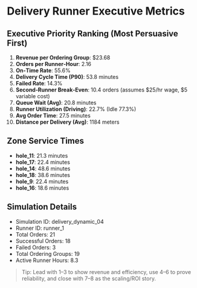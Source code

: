 # Delivery Runner Executive Metrics

## Executive Priority Ranking (Most Persuasive First)
1. **Revenue per Ordering Group**: $23.68
2. **Orders per Runner‑Hour**: 2.16
3. **On‑Time Rate**: 55.6%
4. **Delivery Cycle Time (P90)**: 53.8 minutes
5. **Failed Rate**: 14.3%
6. **Second‑Runner Break‑Even**: 10.4 orders (assumes $25/hr wage, $5 variable cost)
7. **Queue Wait (Avg)**: 20.8 minutes
8. **Runner Utilization (Driving)**: 22.7% (Idle 77.3%)
9. **Avg Order Time**: 27.5 minutes
10. **Distance per Delivery (Avg)**: 1184 meters

## Zone Service Times
- **hole_11**: 21.3 minutes
- **hole_17**: 22.4 minutes
- **hole_14**: 48.6 minutes
- **hole_18**: 38.6 minutes
- **hole_9**: 22.4 minutes
- **hole_16**: 18.6 minutes


## Simulation Details
- Simulation ID: delivery_dynamic_04
- Runner ID: runner_1
- Total Orders: 21
- Successful Orders: 18
- Failed Orders: 3
- Total Ordering Groups: 19
- Active Runner Hours: 8.3

> Tip: Lead with 1–3 to show revenue and efficiency, use 4–6 to prove reliability, and close with 7–8 as the scaling/ROI story.
